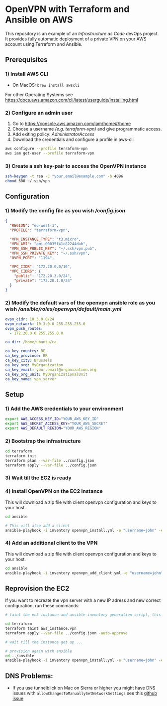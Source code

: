 # OpenVPN with Terraform and Ansible on AWS

This repository is an example of an _Infrastructure as Code_ devOps project. It provides fully automatic deployment of a private VPN on your AWS account using Terraform and Ansible.

## Prerequisites

### 1) Install AWS CLI

- On MacOS: `brew install awscli`

For other Operating Systems see https://docs.aws.amazon.com/cli/latest/userguide/installing.html

### 2) Configure an admin user

1.  Go to https://console.aws.amazon.com/iam/home#/home
2.  Choose a username _(e.g. terraform-vpn)_ and give programmatic access.
3.  Add exiting policy: _AdministratorAccess_
4.  Download the credentials and configure a profile in aws-cli

```bash
aws configure --profile terraform-vpn
aws iam get-user --profile terraform-vpn
```

### 3) Create a ssh key-pair to access the OpenVPN instance

```bash
ssh-keygen -t rsa -C "your.email@example.com" -b 4096
chmod 600 ~/.ssh/vpn
```

## Configuration

### 1) Modify the config file as you wish _/config.json_

```json
{
  "REGION": "eu-west-1",
  "PROFILE": "terraform-vpn",

  "VPN_INSTANCE_TYPE": "t3.micro",
  "VPN_AMI": "ami-00035f41c82244dab",
  "VPN_SSH_PUBLIC_KEY": "~/.ssh/vpn.pub",
  "VPN_SSH_PRIVATE_KEY": "~/.ssh/vpn",
  "OVPN_PORT": "1194",

  "VPC_CIDR": "172.20.0.0/16",
  "VPC_CIDRS": {
    "public": "172.20.3.0/24",
    "private": "172.20.1.0/24"
  }
}
```

### 2) Modify the default vars of the openvpn ansible role as you wish _/ansible/roles/openvpn/default/main.yml_

```yml
ovpn_cidr: 10.3.0.0/24
ovpn_network: 10.3.0.0 255.255.255.0
ovpn_push_routes:
  - 172.20.0.0 255.255.0.0

ca_dir: /home/ubuntu/ca

ca_key_country: BE
ca_key_province: BR
ca_key_city: Brussels
ca_key_org: MyOrganization
ca_key_email: your.email@organization.org
ca_key_org_unit: MyOrganizationalUnit
ca_key_name: vpn_server
```

## Setup

### 1) Add the AWS credentials to your environment

```bash
export AWS_ACCESS_KEY_ID="YOUR_AWS_KEY_ID"
export AWS_SECRET_ACCESS_KEY="YOUR_AWS_SECRET"
export AWS_DEFAULT_REGION="YOUR_AWS_REGION"
```

### 2) Bootstrap the infrastructure

```bash
cd terraform
terraform init
terraform plan --var-file ../config.json
terraform apply --var-file ../config.json
```

### 3) Wait till the EC2 is ready

### 4) Install OpenVPN on the EC2 Instance

This will download a zip file with client openvpn configuration and keys to your host.

```bash
cd ansible

# This will also add a client
ansible-playbook -i inventory openvpn_install.yml -e "username=john" -e "output=/tmp/john_vpn.zip"
```

### 4) Add an additional client to the VPN

This will download a zip file with client openvpn configuration and keys to your host.

```bash
cd ansible
ansible-playbook -i inventory openvpn_add_client.yml -e "username=john" -e "output=/tmp/john_vpn.zip"

```

## Reprovision the EC2

If you want to recreate the vpn server with a new IP adress and new correct configuration, run these commands:

```bash
# taint the ec2 instance and ansible inventory generation script, this means it will be destroyed and recreated

cd terraform
terraform taint aws_instance.vpn
terraform apply --var-file ../config.json -auto-approve

# wait till the instance get up ...

# provision again with ansible
cd ../ansible
ansible-playbook -i inventory openvpn_install.yml -e "username=john" -e "output=/Users/brmm/Desktop/john_vpn.zip"
```

## DNS Problems:

- If you use tunnelblick on Mac on Sierra or higher you might have DNS issues with `allowChangesToManuallySetNetworkSettings` see this [github issue](https://github.com/Tunnelblick/Tunnelblick/issues/401)
